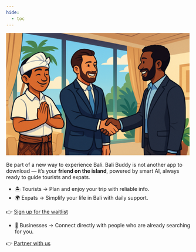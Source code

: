 ```yaml
---
hide:
  - toc
---
```


<img src="../assets/logos/join_us_logo.png" alt="Bali Buddy Logo" width="500">

Be part of a new way to experience Bali. Bali Buddy is not another app to download — it’s your **friend on the island**, powered by smart AI, always ready to guide tourists and expats.  

- 🏝️ Tourists → Plan and enjoy your trip with reliable info.  
- 🌍 Expats → Simplify your life in Bali with daily support.  

👉 [Sign up for the waitlist](https://forms.gle/8Ty6BP3CACcXZtLh6)  


- 💼 Businesses → Connect directly with people who are already searching for you.  

👉 [Partner with us](https://forms.gle/QjcbiUHKkxWcLxJw6)  
